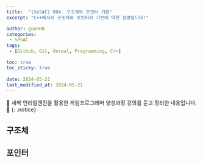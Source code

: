 ```yaml
---
title:  "[SeSAC] 004. 구조체와 포인터 기본"
excerpt: "C++에서의 구조체와 포인터의 기본에 대한 설명입니다!"

author: gunnHB
categories: 
 - SeSAC
tags: 
 - [Github, Git, Unreal, Programming, C++]

toc: true
toc_sticky: true
 
date: 2024-05-21
last_modified_at: 2024-05-21
---
```


🔔 새싹 언리얼엔진을 활용한 게임프로그래머 양성과정 강의를 듣고 정리한 내용입니다. 🔔
{: .notice}

## 구조체

## 포인터
